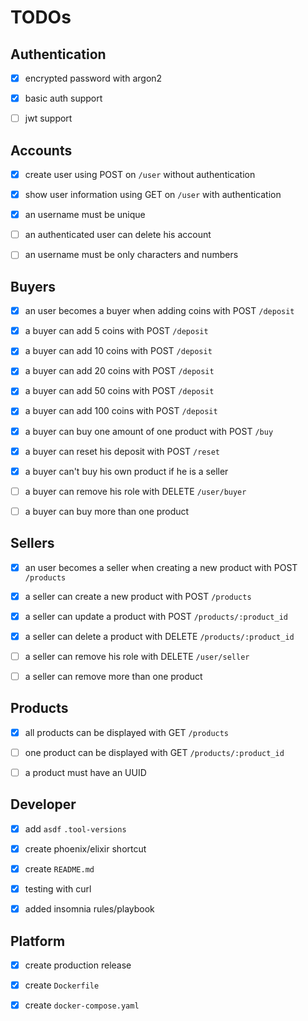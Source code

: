 # TODOs

## Authentication

- [x] encrypted password with argon2

- [x] basic auth support

- [ ] jwt support

## Accounts

- [x] create user using POST on `/user` without authentication

- [x] show user information using GET on `/user` with authentication

- [x] an username must be unique

- [ ] an authenticated user can delete his account

- [ ] an username must be only characters and numbers

## Buyers

- [x] an user becomes a buyer when adding coins with POST `/deposit`

- [x] a buyer can add 5 coins with POST `/deposit`

- [x] a buyer can add 10 coins with POST `/deposit`

- [x] a buyer can add 20 coins with POST `/deposit`

- [x] a buyer can add 50 coins with POST `/deposit`

- [x] a buyer can add 100 coins with POST `/deposit`

- [x] a buyer can buy one amount of one product with POST `/buy`

- [x] a buyer can reset his deposit with POST `/reset`

- [x] a buyer can't buy his own product if he is a seller

- [ ] a buyer can remove his role with DELETE `/user/buyer`

- [ ] a buyer can buy more than one product

## Sellers

- [x] an user becomes a seller when creating a new product with POST
  `/products`

- [x] a seller can create a new product with POST `/products`

- [x] a seller can update a product with POST `/products/:product_id`

- [x] a seller can delete a product with DELETE `/products/:product_id`

- [ ] a seller can remove his role with DELETE `/user/seller`

- [ ] a seller can remove more than one product

## Products

- [x] all products can be displayed with GET `/products`

- [ ] one product can be displayed with GET `/products/:product_id`

- [ ] a product must have an UUID

## Developer

- [x] add `asdf` `.tool-versions` 

- [x] create phoenix/elixir shortcut

- [x] create `README.md`

- [x] testing with curl

- [x] added insomnia rules/playbook

## Platform

- [x] create production release

- [x] create `Dockerfile`

- [x] create `docker-compose.yaml`

